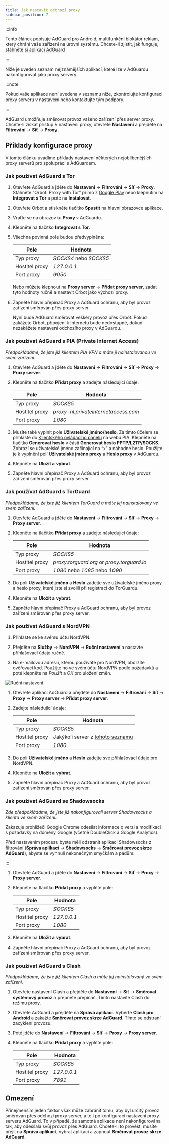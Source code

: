 ```yaml
---
title: Jak nastavit odchozí proxy
sidebar_position: 7
---
```


:::info

Tento článek popisuje AdGuard pro Android, multifunkční blokátor reklam, který chrání vaše zařízení na úrovni systému. Chcete-li zjistit, jak funguje, [stáhněte si aplikaci AdGuard](https://agrd.io/download-kb-adblock)

:::

Níže je uveden seznam nejznámějších aplikací, které lze v AdGuardu nakonfigurovat jako proxy servery.

:::note

Pokud vaše aplikace není uvedena v seznamu níže, zkontrolujte konfiguraci proxy serveru v nastavení nebo kontaktujte tým podpory.

:::

AdGuard umožňuje směrovat provoz vašeho zařízení přes server proxy. Chcete-li získat přístup k nastavení proxy, otevřete **Nastavení** a přejděte na **Filtrování** → **Síť** → **Proxy**.

## Příklady konfigurace proxy

V tomto článku uvádíme příklady nastavení některých nejoblíbenějších proxy serverů pro spolupráci s AdGuardem.

### Jak používat AdGuard s Tor

1. Otevřete AdGuard a jděte do **Nastavení** → **Filtrování** → **Síť** → **Proxy**. Stáhněte “Orbot: Proxy with Tor” přímo z [Google Play](https://play.google.com/store/apps/details?id=org.torproject.android&noprocess) nebo klepnutím na **Integrovat s Tor** a poté na **Instalovat**.

1. Otevřete Orbot a stiskněte tlačítko **Spustit** na hlavní obrazovce aplikace.

1. Vraťte se na obrazovku **Proxy** v AdGuardu.

1. Klepněte na tlačítko **Integrovat s Tor**.

1. Všechna povinná pole budou předvyplněna:

    | Pole           | Hodnota                |
    | -------------- | ---------------------- |
    | Typ proxy      | *SOCKS4* nebo *SOCKS5* |
    | Hostitel proxy | *127.0.0.1*            |
    | Port proxy     | *9050*                 |

    Nebo můžete klepnout na **Proxy server** → **Přidat proxy server**, zadat tyto hodnoty ručně a nastavit Orbot jako výchozí proxy.

1. Zapněte hlavní přepínač Proxy a AdGuard ochranu, aby byl provoz zařízení směrován přes proxy server.

    Nyní bude AdGuard směrovat veškerý provoz přes Orbot. Pokud zakážete Orbot, připojení k Internetu bude nedostupné, dokud nezakážete nastavení odchozího proxy v AdGuardu.

### Jak používat AdGuard s PIA (Private Internet Access)

*Předpokládáme, že jste již klientem PIA VPN a máte ji nainstalovanou ve svém zařízení.*

1. Otevřete AdGuard a jděte do **Nastavení** → **Filtrování** → **Síť** → **Proxy** → **Proxy server**.

1. Klepněte na tlačítko **Přidat proxy** a zadejte následující údaje:

    | Pole           | Hodnota                              |
    | -------------- | ------------------------------------ |
    | Typ proxy      | *SOCKS5*                             |
    | Hostitel proxy | *proxy-nl.privateinternetaccess.com* |
    | Port proxy     | *1080*                               |

1. Musíte také vyplnit pole **Uživatelské jméno/heslo**. Za tímto účelem se přihlaste do [Klientského ovládacího panelu](https://www.privateinternetaccess.com/pages/client-sign-in) na webu PIA. Klepněte na tlačítko **Generovat heslo** v části **Generovat heslo PPTP/L2TP/SOCKS**. Zobrazí se uživatelské jméno začínající na “x” a náhodné heslo. Použijte je k vyplnění polí **Uživatelské jméno proxy** a **Heslo proxy** v AdGuardu.

1. Klepněte na **Uložit a vybrat**.

1. Zapněte hlavní přepínač Proxy a AdGuard ochranu, aby byl provoz zařízení směrován přes proxy server.

### Jak používat AdGuard s TorGuard

*Předpokládáme, že jste již klientem TorGuard a máte jej nainstalovaný ve svém zařízení.*

1. Otevřete AdGuard a jděte do **Nastavení** → **Filtrování** → **Síť** → **Proxy** → **Proxy server**.

1. Klepněte na tlačítko **Přidat proxy** a zadejte následující údaje:

    | Pole           | Hodnota                                     |
    | -------------- | ------------------------------------------- |
    | Typ proxy      | *SOCKS5*                                    |
    | Hostitel proxy | *proxy.torguard.org* or *proxy.torguard.io* |
    | Port proxy     | *1080* nebo *1085* nebo *1090*              |

1. Do polí **Uživatelské jméno** a **Heslo** zadejte své uživatelské jméno proxy a heslo proxy, které jste si zvolili při registraci do TorGuardu.

1. Klepněte na **Uložit a vybrat**.

1. Zapněte hlavní přepínač Proxy a AdGuard ochranu, aby byl provoz zařízení směrován přes proxy server.

### Jak používat AdGuard s NordVPN

1. Přihlaste se ke svému účtu NordVPN.

1. Přejděte na **Služby** → **NordVPN** → **Ruční nastavení** a nastavte přihlašovací údaje ručně.

1. Na e-mailovou adresu, kterou používáte pro NordVPN, obdržíte ověřovací kód. Použijte ho ve svém účtu NordVPN podle požadavků a poté klepněte na *Použít* a *OK* pro uložení změn.

![Ruční nastavení](https://cdn.adtidy.org/content/kb/ad_blocker/android/solving_problems/outbound-proxy/nordvpn-manual-setup.png)

1. Otevřete aplikaci AdGuard a přejděte do **Nastavení** → **Filtrování** → **Síť** → **Proxy** → **Proxy server** → **Přidat proxy server**.

1. Zadejte následující údaje:

    | Pole           | Hodnota                                                                                                                              |
    | -------------- | ------------------------------------------------------------------------------------------------------------------------------------ |
    | Typ proxy      | *SOCKS5*                                                                                                                             |
    | Hostitel proxy | Jakýkoli server z [tohoto seznamu](https://support.nordvpn.com/hc/en-us/articles/20195967385745-NordVPN-proxy-setup-for-qBittorrent) |
    | Port proxy     | *1080*                                                                                                                               |

1. Do polí **Uživatelské jméno** a **Heslo** zadejte své přihlašovací údaje pro NordVPN.

1. Klepněte na **Uložit a vybrat**.

1. Zapněte hlavní přepínač Proxy a AdGuard ochranu, aby byl provoz zařízení směrován přes proxy server.

### Jak používat AdGuard se Shadowsocks

*Zde předpokládáme, že jste již nakonfigurovali server Shadowsocks a klienta ve svém zařízení.*

Zakazuje prohlížeči Google Chrome odesílat informace o verzi a modifikaci s požadavky na domény Google (včetně DoubleClick a Google Analytics).

Před nastavením procesu byste měli odstranit aplikaci Shadowsocks z filtrování (**Správa aplikací** → **Shadowsocks** → **Směrovat provoz skrze AdGuard**), abyste se vyhnuli nekonečným smyčkám a pádům.

:::

1. Otevřete AdGuard a jděte do **Nastavení** → **Filtrování** → **Síť** → **Proxy** → **Proxy server**.

1. Klepněte na tlačítko **Přidat proxy** a vyplňte pole:

    | Pole           | Hodnota     |
    | -------------- | ----------- |
    | Typ proxy      | *SOCKS5*    |
    | Hostitel proxy | *127.0.0.1* |
    | Port proxy     | *1080*      |

1. Klepněte na **Uložit a vybrat**.

1. Zapněte hlavní přepínač Proxy a AdGuard ochranu, aby byl provoz zařízení směrován přes proxy server.

### Jak používat AdGuard s Clash

*Předpokládáme, že jste již klientem Clash a máte jej nainstalovaný ve svém zařízení.*

1. Otevřete nastavení Clash a přejděte do **Nastavení** → **Síť** → **Směrovat systémový provoz** a přepněte přepínač. Tímto nastavíte Clash do režimu proxy.

1. Otevřete AdGuard a přejděte na **Správa aplikací**. Vyberte **Clash pro Android** a zakažte **Směrovat provoz skrze AdGuard**. Tímto se odstraní zacyklení provozu.

1. Poté jděte do **Nastavení** → **Filtrování** → **Síť** → **Proxy** → **Proxy server**.

1. Klepněte na tlačítko **Přidat proxy** a vyplňte pole:

    | Pole           | Hodnota     |
    | -------------- | ----------- |
    | Typ proxy      | *SOCKS5*    |
    | Hostitel proxy | *127.0.0.1* |
    | Port proxy     | *7891*      |

## Omezení

Přinejmenším jeden faktor však může zabránit tomu, aby byl určitý provoz směrován přes odchozí proxy server, a to i po konfiguraci nastavení proxy serveru AdGuard. To v případě, že samotná aplikace není nakonfigurována tak, aby odesílala svůj provoz přes AdGuard. Chcete-li to provést, musíte přejít na **Správa aplikací**, vybrat aplikaci a zapnout **Směrovat provoz skrze AdGuard**.
